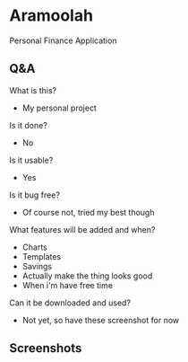 # Aramoolah
Personal Finance Application

## Q&A
What is this?  
- My personal project  

Is it done?  
- No  

Is it usable?  
- Yes  

Is it bug free?  
- Of course not, tried my best though  

What features will be added and when?  
- Charts  
- Templates
- Savings
- Actually make the thing looks good  
- When i'm have free time

Can it be downloaded and used?  
- Not yet, so have these screenshot for now  

## Screenshots
